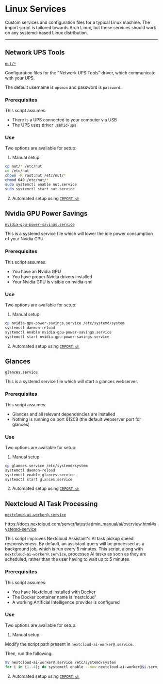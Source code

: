 # Linux Services

Custom services and configuration files for a typical Linux machine.
The import script is tailored towards Arch Linux, but these services should work on any systemd-based Linux distribution.

---

## Network UPS Tools
[`nut/*`](nut/)

Configuration files for the "Network UPS Tools" driver, which communicate with your UPS.

The default username is `upsmon` and password is `password`.

### Prerequisites
This script assumes:
- There is a UPS connected to your computer via USB
- The UPS uses driver `usbhid-ups`

### Use
Two options are available for setup:

1. Manual setup
```sh
cp nut/* /etc/nut
cd /etc/nut
chown -R root:nut /etc/nut/*
chmod 640 /etc/nut/*
sudo systemctl enable nut.service
sudo systemctl start nut.service
```
2. Automated setup using [`IMPORT.sh`](IMPORT.sh)




## Nvidia GPU Power Savings
[`nvidia-gpu-power-savings.service`](nvidia-gpu-power-savings.service)

This is a systemd service file which will lower the idle power consumption of your Nvidia GPU.

### Prerequisites
This script assumes:
- You have an Nvidia GPU
- You have proper Nvidia drivers installed
- Your Nvidia GPU is visible on nvidia-smi

### Use
Two options are available for setup:

1. Manual setup
```sh
cp nvidia-gpu-power-savings.service /etc/systemd/system
systemctl daemon-reload
systemctl enable nvidia-gpu-power-savings.service
systemctl start nvidia-gpu-power-savings.service
```
2. Automated setup using [`IMPORT.sh`](IMPORT.sh)




## Glances
[`glances.service`](glances.service)

This is a systemd service file which will start a glances webserver.

### Prerequisites
This script assumes:
- Glances and all relevant dependencies are installed
- Nothing is running on port 61208 (the default webserver port for glances)

### Use
Two options are available for setup:

1. Manual setup
```sh
cp glances.service /etc/systemd/system
systemctl daemon-reload
systemctl enable glances.service
systemctl start glances.service
```
2. Automated setup using [`IMPORT.sh`](IMPORT.sh)




## Nextcloud AI Task Processing
[`nextcloud-ai-worker@.service`](nextcloud-ai-worker@.service)

https://docs.nextcloud.com/server/latest/admin_manual/ai/overview.html#systemd-service

This script improves Nextcloud Assistant's AI task pickup speed responsiveness. By default, an assistant query will be processed as a background job, which is run every 5 minutes. This script, along with `nextcloud-ai-worker@.service`, processes AI tasks as soon as they are scheduled, rather than the user having to wait up to 5 minutes.

### Prerequisites
This script assumes:
- You have Nextcloud installed with Docker
- The Docker container name is 'nextcloud'
- A working Artificial Intelligence provider is configured

### Use
Two options are available for setup:

1. Manual setup

Modify the script path present in `nextcloud-ai-worker@.service`.

Then, run the following:

```sh
mv nextcloud-ai-worker@.service /etc/systemd/system
for i in {1..4}; do systemctl enable --now nextcloud-ai-worker@$i.service; done # Modify loop counter for however many workers you desire
```

2. Automated setup using [`IMPORT.sh`](IMPORT.sh)
